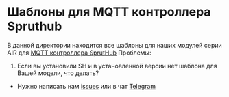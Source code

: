 # Шаблоны для MQTT контроллера Spruthub
В данной директории находится все шаблоны для наших модулей серии AIR для [MQTT контроллера SprutHub](https://wiki.spruthub.ru/%D0%A1%D0%BE%D0%B7%D0%B4%D0%B0%D0%BD%D0%B8%D0%B5_%D0%BA%D0%BE%D0%BD%D1%82%D1%80%D0%BE%D0%BB%D0%BB%D0%B5%D1%80%D0%B0_MQTT)
Проблемы:
1. Если вы установили SH и в установленной версии нет шаблона для Вашей модели, что делать?
 - Нужно написать нам [issues](https://github.com/Onokom/Templates/issues) или в чат [Telegram](https://t.me/ONOKOM)
